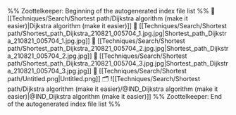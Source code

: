 %% Zoottelkeeper: Beginning of the autogenerated index file list  %%
📄 [[Techniques/Search/Shortest path/Dijkstra algorithm (make it easier)|Dijkstra algorithm (make it easier)]]
📄 [[Techniques/Search/Shortest path/Shortest_path_Dijkstra_210821_005704_1.jpg.jpg|Shortest_path_Dijkstra_210821_005704_1.jpg.jpg]]
📄 [[Techniques/Search/Shortest path/Shortest_path_Dijkstra_210821_005704_2.jpg.jpg|Shortest_path_Dijkstra_210821_005704_2.jpg.jpg]]
📄 [[Techniques/Search/Shortest path/Shortest_path_Dijkstra_210821_005704_3.jpg.jpg|Shortest_path_Dijkstra_210821_005704_3.jpg.jpg]]
📄 [[Techniques/Search/Shortest path/Untitled.png|Untitled.png]]
🗂️ ![[Techniques/Search/Shortest path/Dijkstra algorithm (make it easier)/@IND_Dijkstra algorithm (make it easier)|@IND_Dijkstra algorithm (make it easier)]]
%% Zoottelkeeper: End of the autogenerated index file list  %%
